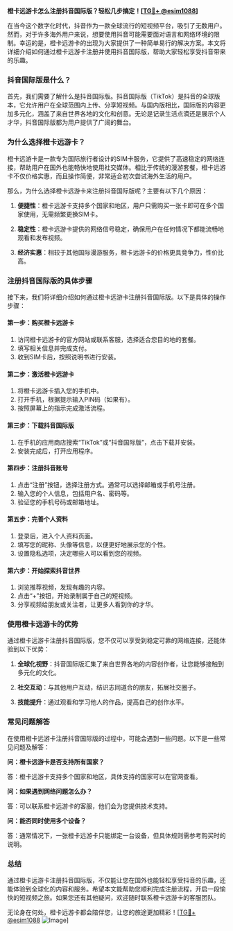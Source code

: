 **橙卡远游卡怎么注册抖音国际版？轻松几步搞定！[[TG💪+ @esim1088](https://t.me/s/esim1088)]**

在当今这个数字化时代，抖音作为一款全球流行的短视频平台，吸引了无数用户。然而，对于许多海外用户来说，想要使用抖音可能需要面对语言和网络环境的限制。幸运的是，橙卡远游卡的出现为大家提供了一种简单易行的解决方案。本文将详细介绍如何通过橙卡远游卡注册并使用抖音国际版，帮助大家轻松享受抖音带来的乐趣。

### 抖音国际版是什么？

首先，我们需要了解什么是抖音国际版。抖音国际版（TikTok）是抖音的全球版本，它允许用户在全球范围内上传、分享短视频。与国内版相比，国际版的内容更加多元化，涵盖了来自世界各地的文化和创意。无论是记录生活点滴还是展示个人才华，抖音国际版都为用户提供了广阔的舞台。

### 为什么选择橙卡远游卡？

橙卡远游卡是一款专为国际旅行者设计的SIM卡服务，它提供了高速稳定的网络连接，帮助用户在国外也能畅快地使用社交媒体。相比于传统的漫游套餐，橙卡远游卡不仅价格实惠，而且操作简便，非常适合初次尝试海外生活的用户。

那么，为什么选择橙卡远游卡来注册抖音国际版呢？主要有以下几个原因：

1. **便捷性**：橙卡远游卡支持多个国家和地区，用户只需购买一张卡即可在多个国家使用，无需频繁更换SIM卡。
   
2. **稳定性**：橙卡远游卡提供的网络信号稳定，确保用户在任何情况下都能流畅地观看和发布视频。

3. **经济实惠**：相较于其他国际漫游服务，橙卡远游卡的价格更具竞争力，性价比高。

### 注册抖音国际版的具体步骤

接下来，我们将详细介绍如何通过橙卡远游卡注册抖音国际版。以下是具体的操作步骤：

#### 第一步：购买橙卡远游卡

1. 访问橙卡远游卡的官方网站或联系客服，选择适合您目的地的套餐。
2. 填写相关信息并完成支付。
3. 收到SIM卡后，按照说明书进行安装。

#### 第二步：激活橙卡远游卡

1. 将橙卡远游卡插入您的手机中。
2. 打开手机，根据提示输入PIN码（如果有）。
3. 按照屏幕上的指示完成激活流程。

#### 第三步：下载抖音国际版

1. 在手机的应用商店搜索“TikTok”或“抖音国际版”，点击下载并安装。
2. 安装完成后，打开应用程序。

#### 第四步：注册抖音账号

1. 点击“注册”按钮，选择注册方式。通常可以选择邮箱或手机号注册。
2. 输入您的个人信息，包括用户名、密码等。
3. 验证您的手机号码或邮箱地址。

#### 第五步：完善个人资料

1. 登录后，进入个人资料页面。
2. 填写您的昵称、头像等信息，以便更好地展示您的个性。
3. 设置隐私选项，决定哪些人可以看到您的视频。

#### 第六步：开始探索抖音世界

1. 浏览推荐视频，发现有趣的内容。
2. 点击“+”按钮，开始录制属于自己的短视频。
3. 分享视频给朋友或关注者，让更多人看到你的才华。

### 使用橙卡远游卡的优势

通过橙卡远游卡注册抖音国际版，您不仅可以享受到稳定可靠的网络连接，还能体验到以下优势：

1. **全球化视野**：抖音国际版汇集了来自世界各地的内容创作者，让您能够接触到多元化的文化。
   
2. **社交互动**：与其他用户互动，结识志同道合的朋友，拓展社交圈子。

3. **技能提升**：通过观看和学习他人的作品，提高自己的创作水平。

### 常见问题解答

在使用橙卡远游卡注册抖音国际版的过程中，可能会遇到一些问题。以下是一些常见问题及解答：

**问：橙卡远游卡是否支持所有国家？**

答：橙卡远游卡支持多个国家和地区，具体支持的国家可以在官网查看。

**问：如果遇到网络问题怎么办？**

答：可以联系橙卡远游卡的客服，他们会为您提供技术支持。

**问：能否同时使用多个设备？**

答：通常情况下，一张橙卡远游卡只能绑定一台设备，但具体规则需参考购买时的说明。

### 总结

通过橙卡远游卡注册抖音国际版，不仅能让您在国外也能轻松享受抖音的乐趣，还能体验到全球化的内容和服务。希望本文能帮助您顺利完成注册流程，开启一段愉快的短视频之旅。如果您还有其他疑问，欢迎随时联系橙卡远游卡的客服团队。

无论身在何处，橙卡远游卡都会陪伴您，让您的旅途更加精彩！[[TG💪+ @esim1088](https://t.me/s/esim1088) ![Image](https://i.postimg.cc/4NQfJmqS/Snipaste-2025-05-13-00-14-12.png)]